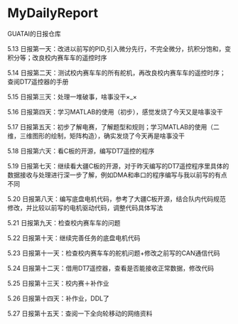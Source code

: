 # MyDailyReport
GUATAI的日报仓库

5.13
日报第一天：改进以前写的PID,引入微分先行，不完全微分，抗积分饱和，变积分等；改良校内赛车车的遥控时序

5.14
日报第二天：测试校内赛车车的所有舵机，再改良校内赛车车的遥控时序； 查阅DT7遥控器的手册

5.15
日报第三天：处理一堆破事，啥事没干×_×

5.16
日报第四天：学习MATLAB的使用（初步），感觉发烧了今天又是啥事没干

5.17
日报第五天：初步了解电赛，了解题型和规则；学习MATLAB的使用（二维，三维图形的绘制，矩阵构造），确实发烧了今天再是啥事没干

5.18
日报第六天：看C板的开源，编写DT7遥控的程序

5.19
日报第七天：继续看大疆C板的开源，对于昨天编写的DT7遥控程序里具体的数据接收与处理进行深一步了解，例如DMA和串口的程序编写与我以前写的有点不同

5.20
日报第八天：编写底盘电机代码，参考了大疆C板开源，结合队内代码规范修改，并比较以前写的电机驱动代码，调整代码具体写法

5.21
日报第九天：检查校内赛车车的问题

5.22
日报第十天：继续完善任务的底盘电机代码

5.23
日报第十一天：检查校内赛车车的舵机问题+修改之前写的CAN通信代码

5.24
日报第十二天：借用DT7遥控器，查看是否能接收正常数据，修改代码

5.25
日报第十三天：校内赛＋补作业

5.26
日报第十四天：补作业，DDL了

5.27
日报第十五天：查阅一下全向轮移动的网络资料
